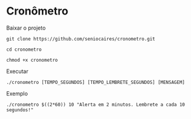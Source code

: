 # Cronômetro

Baixar o projeto

```
git clone https://github.com/seniocaires/cronometro.git

cd cronometro

chmod +x cronometro

```

Executar

```
./cronometro [TEMPO_SEGUNDOS] [TEMPO_LEMBRETE_SEGUNDOS] [MENSAGEM]
```

Exemplo

```
./cronometro $((2*60)) 10 "Alerta em 2 minutos. Lembrete a cada 10 segundos!"
```